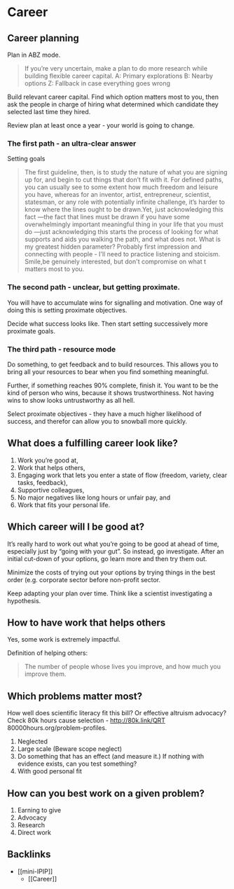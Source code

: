 # Career
## Career planning
Plan in ABZ mode.

> If you’re very uncertain, make a plan to do more research while building flexible career capital.
A: Primary explorations
B: Nearby options
Z: Fallback in case everything goes wrong

Build relevant career capital. Find which option matters most to you, then ask the people in charge of hiring what determined which candidate they selected last time they hired.

Review plan at least once a year - your world is going to change.

### The first path - an ultra-clear answer
Setting goals

> The first guideline, then, is to study the nature of what you are signing up for, and begin to cut things that don’t fit with it. For defined paths, you can usually see to some extent how much freedom and leisure you have, whereas for an inventor, artist, entrepreneur, scientist, statesman, or any role with potentially infinite challenge, it’s harder to know where the lines ought to be drawn.Yet, just acknowledging this fact —the fact that lines must be drawn if you have some overwhelmingly important meaningful thing in your life that you must do —just acknowledging this starts the process of looking for what supports and aids you walking the path, and what does not.
What is my greatest hidden parameter? Probably first impression and connecting with people - I'll need to practice listening and stoicism. Smile,be genuinely interested, but don't compromise on what t matters most to you.

### The second path - unclear, but getting proximate.
You will have to accumulate wins for signalling and motivation. One way of doing this is setting proximate objectives.

Decide what success looks like. Then start setting successively more proximate goals.

### The third path - resource mode
Do something, to get feedback and to build resources. This allows you to bring all your resources to bear when you find something meaningful.

Further, if something reaches 90% complete, finish it. You want to be the kind of person who wins, because it shows trustworthiness. Not having wins to show looks untrustworthy as all hell.

Select proximate objectives - they have a much higher likelihood of success, and therefor can allow you to snowball more quickly.

## What does a fulfilling career look like?
1. Work you’re good at,
2. Work that helps others,
3. Engaging work that lets you enter a state of flow (freedom, variety, clear tasks, feedback),
4. Supportive colleagues,
5. No major negatives like long hours or unfair pay, and
6. Work that fits your personal life.

## Which career will I be good at?
It’s really hard to work out what you’re going to be good at ahead of time, especially just by “going with your gut”. So instead, go investigate. After an initial cut-down of your options, go learn more and then try them out.

Minimize the costs of trying out your options by trying things in the best order (e.g. corporate sector before non-profit sector.

Keep adapting your plan over time. Think like a scientist investigating a hypothesis.

## How to have work that helps others
Yes, some work is extremely impactful.

Definition of helping others:
> The number of people whose lives you improve, and how much you improve them.

## Which problems matter most?
How well does scientific literacy fit this bill?
Or effective altruism advocacy?
Check 80k hours cause selection - http://80k.link/QRT
80000hours.org/problem-profiles.

1. Neglected
2. Large scale (Beware scope neglect)
3. Do something that has an effect (and measure it.) If nothing with evidence exists, can you test something?
4. With good personal fit

## How can you best work on a given problem?
1. Earning to give
2. Advocacy
3. Research
4. Direct work

## Backlinks
* [[mini-IPIP]]
	* [[Career]]

<!-- #Life -->

<!-- {BearID:5C12E1BE-D62E-4320-82E2-DAD52D65C341-15756-0000130343F07981} -->
